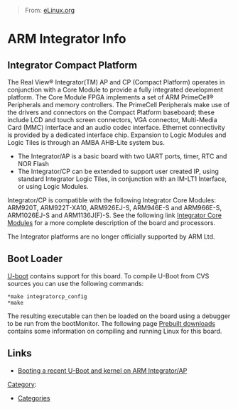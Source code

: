 > From: [eLinux.org](http://eLinux.org/ARM_Integrator_Info "http://eLinux.org/ARM_Integrator_Info")


# ARM Integrator Info



## Integrator Compact Platform

The Real View® Integrator(TM) AP and CP (Compact Platform) operates in
conjunction with a Core Module to provide a fully integrated development
platform. The Core Module FPGA implements a set of ARM PrimeCell®
Peripherals and memory controllers. The PrimeCell Peripherals make use
of the drivers and connectors on the Compact Platform baseboard; these
include LCD and touch screen connectors, VGA connector, Multi-Media Card
(MMC) interface and an audio codec interface. Ethernet connectivity is
provided by a dedicated interface chip. Expansion to Logic Modules and
Logic Tiles is through an AMBA AHB-Lite system bus.

-   The Integrator/AP is a basic board with two UART ports, timer, RTC
    and NOR Flash
-   The Integrator/CP can be extended to support user created IP, using
    standard Integrator Logic Tiles, in conjunction with an IM-LT1
    Interface, or using Logic Modules.

Integrator/CP is compatible with the following Integrator Core Modules:
ARM920T, ARM922T-XA10, ARM926EJ-S, ARM946E-S and ARM966E-S, ARM1026EJ-S
and ARM1136J(F)-S. See the following link [Integrator Core
Modules](http://www.arm.com/products/DevTools/IntegratorCP.html) for a
more complete description of the board and processors.

The Integrator platforms are no longer officially supported by ARM Ltd.

## Boot Loader

[U-boot](http://sourceforge.net/projects/u-boot/) contains support for
this board. To compile U-Boot from CVS sources you can use the following
commands:

    *make integratorcp_config
    *make

The resulting executable can then be loaded on the board using a
debugger to be run from the bootMonitor. The following page [Prebuilt
downloads](http://www.arm.com/linux/prebuilt_download.html) contains
some information on compiling and running Linux for this board.

## Links

-   [Booting a recent U-Boot and kernel on ARM
    Integrator/AP](http://www.df.lth.se/~triad/krad/integrator/)


[Category](http://eLinux.org/Special:Categories "Special:Categories"):

-   [Categories](http://eLinux.org/Category:Categories "Category:Categories")

